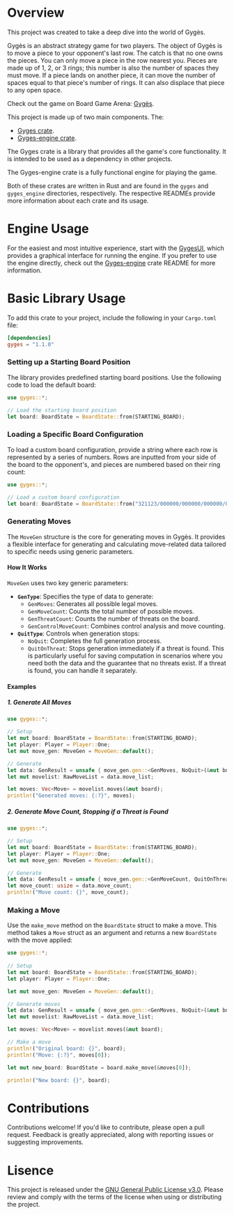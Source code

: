 # Overview 
This project was created to take a deep dive into the world of Gygès.

Gygès is an abstract strategy game for two players. The object of Gygès is to move a piece to your opponent's last row. The catch is that no one owns the pieces. You can only move a piece in the row nearest you. Pieces are made up of 1, 2, or 3 rings; this number is also the number of spaces they must move. If a piece lands on another piece, it can move the number of spaces equal to that piece's number of rings. It can also displace that piece to any open space. 

Check out the game on Board Game Arena: [Gygès](https://boardgamearena.com/gamepanel?game=gyges). 

This project is made up of two main components.
The:
- [Gyges crate](https://github.com/Beck-Bjella/Gyges/tree/main/gyges). 
- [Gyges-engine crate](https://github.com/Beck-Bjella/Gyges/tree/main/gyges_engine).

The Gyges crate is a library that provides all the game's core functionality. It is intended to be used as a dependency in other projects.

The Gyges-engine crate is a fully functional engine for playing the game.

Both of these crates are written in Rust and are found in the `gyges` and `gyges_engine` directories, respectively. The respective READMEs provide more information about each crate and its usage.

# Engine Usage
For the easiest and most intuitive experience, start with the [GygesUI](https://github.com/Beck-Bjella/GygesUI), which provides a graphical interface for running the engine. If you prefer to use the engine directly, check out the [Gyges-engine](https://github.com/Beck-Bjella/Gyges/tree/main/gyges_engine) crate README for more information.

# Basic Library Usage
To add this crate to your project, include the following in your `Cargo.toml` file:

```toml
[dependencies]
gyges = "1.1.0"
```

### Setting up a Starting Board Position

The library provides predefined starting board positions. Use the following code to load the default board:

```rust
use gyges::*;

// Load the starting board position
let board: BoardState = BoardState::from(STARTING_BOARD);
```

### Loading a Specific Board Configuration

To load a custom board configuration, provide a string where each row is represented by a series of numbers. Rows are inputted from your side of the board to the opponent's, and pieces are numbered based on their ring count:

```rust
use gyges::*;

// Load a custom board configuration
let board: BoardState = BoardState::from("321123/000000/000000/000000/000000/321123");
```

### Generating Moves

The `MoveGen` structure is the core for generating moves in Gygès. It provides a flexible interface for generating and calculating move-related data tailored to specific needs using generic parameters.

#### How It Works

`MoveGen` uses two key generic parameters:

- **`GenType`**: Specifies the type of data to generate:
  - `GenMoves`: Generates all possible legal moves.
  - `GenMoveCount`: Counts the total number of possible moves.
  - `GenThreatCount`: Counts the number of threats on the board.
  - `GenControlMoveCount`: Combines control analysis and move counting.
- **`QuitType`**: Controls when generation stops:
  - `NoQuit`: Completes the full generation process.
  - `QuitOnThreat`: Stops generation immediately if a threat is found. This is particularly useful for saving computation in scenarios where you need both the data and the guarantee that no threats exist. If a threat is found, you can handle it separately.

#### Examples

##### 1. Generate All Moves

```rust
use gyges::*;

// Setup
let mut board: BoardState = BoardState::from(STARTING_BOARD);
let player: Player = Player::One;
let mut move_gen: MoveGen = MoveGen::default();

// Generate
let data: GenResult = unsafe { move_gen.gen::<GenMoves, NoQuit>(&mut board, player) };
let mut movelist: RawMoveList = data.move_list;

let moves: Vec<Move> = movelist.moves(&mut board);
println!("Generated moves: {:?}", moves);
```

##### 2. Generate Move Count, Stopping if a Threat is Found

```rust
use gyges::*;

// Setup
let mut board: BoardState = BoardState::from(STARTING_BOARD);
let player: Player = Player::One;
let mut move_gen: MoveGen = MoveGen::default();

// Generate
let data: GenResult = unsafe { move_gen.gen::<GenMoveCount, QuitOnThreat>(&mut board, player) };
let move_count: usize = data.move_count;
println!("Move count: {}", move_count);
```

### Making a Move

Use the `make_move` method on the `BoardState` struct to make a move. This method takes a `Move` struct as an argument and returns a new `BoardState` with the move applied:

```rust
use gyges::*;
 
// Setup
let mut board: BoardState = BoardState::from(STARTING_BOARD);
let player: Player = Player::One;

let mut move_gen: MoveGen = MoveGen::default();

// Generate moves
let data: GenResult = unsafe { move_gen.gen::<GenMoves, NoQuit>(&mut board, player) };
let mut movelist: RawMoveList = data.move_list;

let moves: Vec<Move> = movelist.moves(&mut board);

// Make a move
println!("Original board: {}", board);
println!("Move: {:?}", moves[0]);

let mut new_board: BoardState = board.make_move(&moves[0]);

println!("New board: {}", board);
```

# Contributions 
Contributions welcome! If you'd like to contribute, please open a pull request. Feedback is greatly appreciated, along with reporting issues or suggesting improvements.

# Lisence
This project is released under the [GNU General Public License v3.0](https://github.com/Beck-Bjella/Gyges/blob/main/LICENSE). Please review and comply with the terms of the license when using or distributing the project.
